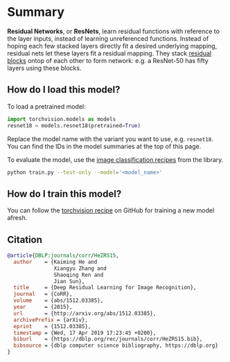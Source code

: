 # Summary

**Residual Networks**, or **ResNets**, learn residual functions with reference to the layer inputs, instead of learning unreferenced functions. Instead of hoping each few stacked layers directly fit a desired underlying mapping, residual nets let these layers fit a residual mapping. They stack [residual blocks](https://sotagents.com/method/residual-block) ontop of each other to form network: e.g. a ResNet-50 has fifty layers using these blocks. 

## How do I load this model?

To load a pretrained model:

```python
import torchvision.models as models
resnet18 = models.resnet18(pretrained=True)
```

Replace the model name with the variant you want to use, e.g. `resnet18`. You can find 
the IDs in the model summaries at the top of this page.

To evaluate the model, use the [image classification recipes]((https://github.com/pytorch/vision/tree/master/references/classification)) from the library.

```bash
python train.py --test-only --model='<model_name>'
```

## How do I train this model?

You can follow the [torchvision recipe](https://github.com/pytorch/vision/tree/master/references/classification) on GitHub for training a new model afresh.

## Citation

```BibTeX
@article{DBLP:journals/corr/HeZRS15,
  author    = {Kaiming He and
               Xiangyu Zhang and
               Shaoqing Ren and
               Jian Sun},
  title     = {Deep Residual Learning for Image Recognition},
  journal   = {CoRR},
  volume    = {abs/1512.03385},
  year      = {2015},
  url       = {http://arxiv.org/abs/1512.03385},
  archivePrefix = {arXiv},
  eprint    = {1512.03385},
  timestamp = {Wed, 17 Apr 2019 17:23:45 +0200},
  biburl    = {https://dblp.org/rec/journals/corr/HeZRS15.bib},
  bibsource = {dblp computer science bibliography, https://dblp.org}
}
```